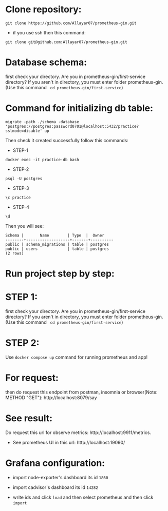 # Clone repository:
```
git clone https://github.com/Allayar07/prometheus-gin.git
```
* if you use ssh then this command:
```
git clone git@github.com:Allayar07/prometheus-gin.git
```
# Database schema:
first check your directory. Are you in prometheus-gin/first-service directory? If you aren't in directory, you must enter folder prometheus-gin.(Use this command ``` cd prometheus-gin/first-service```)
# Command for initializing db table:
```migrate -path ./schema -database 'postgres://postgres:password0701@localhost:5432/practice?sslmode=disable' up```

Then check it created successfully follow this commands:
* STEP-1
```
docker exec -it practice-db bash
```
* STEP-2
```
psql -U postgres
```
* STEP-3
```
\c practice
```
* STEP-4
```
\d
```
Then you will see:
```               List of relations
Schema |       Name        | Type  |  Owner   
--------+-------------------+-------+----------
public | schema_migrations | table | postgres
public | users             | table | postgres
(2 rows)
```
# Run project step by step:
# STEP 1:
first check your directory. Are you in prometheus-gin/first-service directory? If you aren't in directory, you must enter folder prometheus-gin.(Use this command ``` cd prometheus-gin/first-service```)
# STEP 2:
Use ```docker compose up``` command for running prometheus and app!
# For request:
then do request this endpoint from postman, insomnia or browser(Note: METHOD "GET"): http://localhost:8079/say
# See result:
Do request this url for observe metrics: http://localhost:9911/metrics.
* See prometheus UI in this url: http://localhost:19090/

# Grafana configuration:

* import node-exporter's dashboard its id ```1860```

* import cadvisor's dashboard its id ```14282```

[//]: # (* ![img.png]&#40;img.png&#41;)

* write ids and click ```load``` and then select prometheus and then click ```import```


[//]: # (//slack)

[//]: # (api_url: "https://hooks.slack.com/services/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")

[//]: # (//telegram)

[//]: # (bot_token: '5693854166:AAHgrDoo-snILBdMF9iZoBJ8GFQ6c6K5t94')

[//]: # (chat_id: 5775515634)